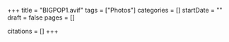 +++
title = "BIGPOP1.avif"
tags = ["Photos"]
categories = []
startDate = ""
draft = false
pages = []

citations = []
+++
